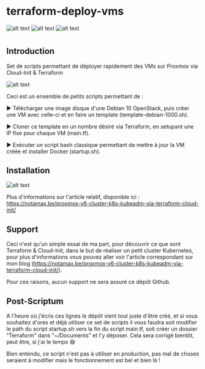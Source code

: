# terraform-deploy-vms

![alt text](https://img.shields.io/badge/proxmox-6.0--4-brightgreen) ![alt text](https://img.shields.io/badge/terraform-v0.12.25-brightgreen) ![alt text](https://img.shields.io/badge/openstack-debian--10--openstack--amd64-brightgreen)
#

## Introduction
Set de scripts permettant de déployer rapidement des VMs sur Proxmox via Cloud-Init &amp; Terraform

![alt text](https://i.imgur.com/CBXKtD0.png)

Ceci est un ensemble de petits scripts permettant de :

▶️ Télécharger une image disque d'une Debian 10 OpenStack, puis créer une VM avec celle-ci et en faire un template 
(template-debian-1000.sh).

▶️ Cloner ce template en un nombre désiré via Terraform, en setupant une IP fixe pour chaque VM (main.tf).

▶️ Exécuter un script bash classique permettant de mettre à jour la VM créée et installer Docker (startup.sh).

## Installation

![alt text](https://i.imgur.com/dFAHYb7.png)

Plus d'informations sur l'article relatif, disponible ici : https://notamax.be/proxmox-v6-cluster-k8s-kubeadm-via-terraform-cloud-init/

## Support
Ceci n'est qu'un simple essai de ma part, pour découvrir ce que sont Terraform & Cloud-Init, dans le but de réaliser un petit cluster Kubernetes, pour plus d'informations vous pouvez aller voir l'article correspondant sur mon blog (https://notamax.be/proxmox-v6-cluster-k8s-kubeadm-via-terraform-cloud-init/).

Pour ces raisons, aucun support ne sera assuré ce dépôt Github.

## Post-Scriptum
A l'heure où j'écris ces lignes le dépôt vient tout juste d'être créé, et si vous souhaitez d'ores et déjà utiliser ce set de scripts il vous faudra soit modifier le path du script startup.sh vers la fin du script main.tf, soit créer un dossier "Terraform" dans "~/Documents" et l'y déposer. Cela sera corrigé bientôt, peut être, si j'ai le temps 😅

Bien entendu, ce script n'est pas à utiliser en production, pas mal de choses seraient à modifier mais le fonctionnement est bel et bien là !



